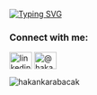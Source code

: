 [![Typing SVG](https://readme-typing-svg.demolab.com?font=Fira+Code&weight=500&size=21&duration=750&pause=1000&color=00A214&center=true&width=435&lines=SECURITY+IS+PRIVILEGE)](https://git.io/typing-svg)


<h3 align="left">Connect with me:</h3>
<p align="left">
<a href="https://linkedin.com/in/ahakankarabacak/" target="blank"><img align="center" src="https://raw.githubusercontent.com/rahuldkjain/github-profile-readme-generator/master/src/images/icons/Social/linked-in-alt.svg" alt="linkedin.com/in/ahakankarabacak/" height="30" width="40" /></a>
<a href="https://medium.com/@hakankarabacak" target="blank"><img align="center" src="https://raw.githubusercontent.com/rahuldkjain/github-profile-readme-generator/master/src/images/icons/Social/medium.svg" alt="@hakankarabacak" height="30" width="40" /></a>
</p>



<p><img align="center" src="https://github-readme-streak-stats.herokuapp.com/?user=hakankarabacak&theme=dark" alt="hakankarabacak" /></p>
